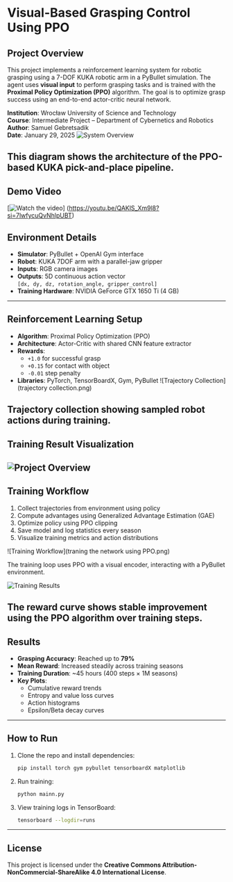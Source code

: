 # Visual-Based Grasping Control Using PPO

## Project Overview

This project implements a reinforcement learning system for robotic grasping using a 7-DOF KUKA robotic arm in a PyBullet simulation. The agent uses **visual input** to perform grasping tasks and is trained with the **Proximal Policy Optimization (PPO)** algorithm. The goal is to optimize grasp success using an end-to-end actor-critic neural network.

**Institution**: Wrocław University of Science and Technology  
**Course**: Intermediate Project – Department of Cybernetics and Robotics  
**Author**: Samuel Gebretsadik  
**Date**: January 29, 2025
![System Overview](project.png)

This diagram shows the architecture of the PPO-based KUKA pick-and-place pipeline.
---


## Demo Video

[![Watch the video](vodeo.png)]
(https://youtu.be/QAKlS_Xm9l8?si=7lwfycuQvNhlpUBT)
## Environment Details

- **Simulator**: PyBullet + OpenAI Gym interface
- **Robot**: KUKA 7DOF arm with a parallel-jaw gripper
- **Inputs**: RGB camera images
- **Outputs**: 5D continuous action vector  
  `[dx, dy, dz, rotation_angle, gripper_control]`
- **Training Hardware**: NVIDIA GeForce GTX 1650 Ti (4 GB)

---


## Reinforcement Learning Setup

- **Algorithm**: Proximal Policy Optimization (PPO)
- **Architecture**: Actor-Critic with shared CNN feature extractor
- **Rewards**:
  - `+1.0` for successful grasp
  - `+0.15` for contact with object
  - `-0.01` step penalty
- **Libraries**: PyTorch, TensorBoardX, Gym, PyBullet
![Trajectory Collection](trajectory collection.png)

Trajectory collection showing sampled robot actions during training.
---
## Training Result Visualization


![Project Overview](project.png)
---

## Training Workflow

1. Collect trajectories from environment using policy
2. Compute advantages using Generalized Advantage Estimation (GAE)
3. Optimize policy using PPO clipping
4. Save model and log statistics every season
5. Visualize training metrics and action distributions


![Training Workflow](traning the network using PPO.png)

The training loop uses PPO with a visual encoder, interacting with a PyBullet environment.

![Training Results](result.png)

The reward curve shows stable improvement using the PPO algorithm over training steps.
---

## Results

- **Grasping Accuracy**: Reached up to **79%**
- **Mean Reward**: Increased steadily across training seasons
- **Training Duration**: ~45 hours (400 steps × 1M seasons)
- **Key Plots**:
  - Cumulative reward trends
  - Entropy and value loss curves
  - Action histograms
  - Epsilon/Beta decay curves

---

## How to Run

1. Clone the repo and install dependencies:
   ```bash
   pip install torch gym pybullet tensorboardX matplotlib
   ```

2. Run training:
   ```bash
   python mainn.py
   ```

3. View training logs in TensorBoard:
   ```bash
   tensorboard --logdir=runs
   ```

---

## License

This project is licensed under the **Creative Commons Attribution-NonCommercial-ShareAlike 4.0 International License**.

